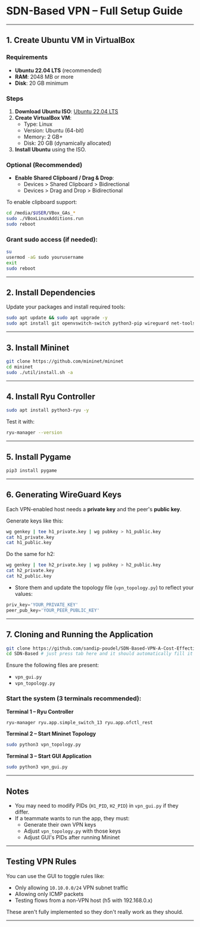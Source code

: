 # SDN-Based VPN – Full Setup Guide

---

## 1. Create Ubuntu VM in VirtualBox

### Requirements
- **Ubuntu 22.04 LTS** (recommended)
- **RAM**: 2048 MB or more
- **Disk**: 20 GB minimum

### Steps
1. **Download Ubuntu ISO**: [Ubuntu 22.04 LTS](https://ubuntu.com/download/desktop)
2. **Create VirtualBox VM**:
   - Type: Linux
   - Version: Ubuntu (64-bit)
   - Memory: 2 GB+
   - Disk: 20 GB (dynamically allocated)
3. **Install Ubuntu** using the ISO.

### Optional (Recommended)
- **Enable Shared Clipboard / Drag & Drop**:
  - Devices > Shared Clipboard > Bidirectional
  - Devices > Drag and Drop > Bidirectional

To enable clipboard support:

```bash
cd /media/$USER/VBox_GAs_*
sudo ./VBoxLinuxAdditions.run
sudo reboot
```

### Grant sudo access (if needed):
```bash
su
usermod -aG sudo yourusername
exit
sudo reboot
```

---

## 2. Install Dependencies

Update your packages and install required tools:

```bash
sudo apt update && sudo apt upgrade -y
sudo apt install git openvswitch-switch python3-pip wireguard net-tools -y
```

---

## 3. Install Mininet

```bash
git clone https://github.com/mininet/mininet
cd mininet
sudo ./util/install.sh -a
```

---

## 4. Install Ryu Controller

```bash
sudo apt install python3-ryu -y
```

Test it with:

```bash
ryu-manager --version
```

---

## 5. Install Pygame

```bash
pip3 install pygame
```

---

## 6. Generating WireGuard Keys

Each VPN-enabled host needs a **private key** and the peer's **public key**.

Generate keys like this:

```bash
wg genkey | tee h1_private.key | wg pubkey > h1_public.key
cat h1_private.key
cat h1_public.key
```

Do the same for h2:
```bash
wg genkey | tee h2_private.key | wg pubkey > h2_public.key
cat h2_private.key
cat h2_public.key
```


- Store them and update the topology file (`vpn_topology.py`) to reflect your values:
```python
priv_key='YOUR_PRIVATE_KEY'
peer_pub_key='YOUR_PEER_PUBLIC_KEY'
```

---

## 7. Cloning and Running the Application

```bash
git clone https://github.com/sandip-poudel/SDN-Based-VPN-A-Cost-Effective-Solution-for-Dynamic-Networks.git
cd SDN-Based # just press tab here and it should automatically fill it out for you
```

Ensure the following files are present:
- `vpn_gui.py`
- `vpn_topology.py`

### Start the system (3 terminals recommended):

**Terminal 1 – Ryu Controller**
```bash
ryu-manager ryu.app.simple_switch_13 ryu.app.ofctl_rest
```

**Terminal 2 – Start Mininet Topology**
```bash
sudo python3 vpn_topology.py
```

**Terminal 3 – Start GUI Application**
```bash
sudo python3 vpn_gui.py
```

---

## Notes

- You may need to modify PIDs (`H1_PID`, `H2_PID`) in `vpn_gui.py` if they differ.
- If a teammate wants to run the app, they must:
  - Generate their own VPN keys
  - Adjust `vpn_topology.py` with those keys
  - Adjust GUI's PIDs after running Mininet

---

## Testing VPN Rules

You can use the GUI to toggle rules like:
- Only allowing `10.10.0.0/24` VPN subnet traffic
- Allowing only ICMP packets
- Testing flows from a non-VPN host (h5 with 192.168.0.x)

These aren't fully implemented so they don't really work as they should.

---
